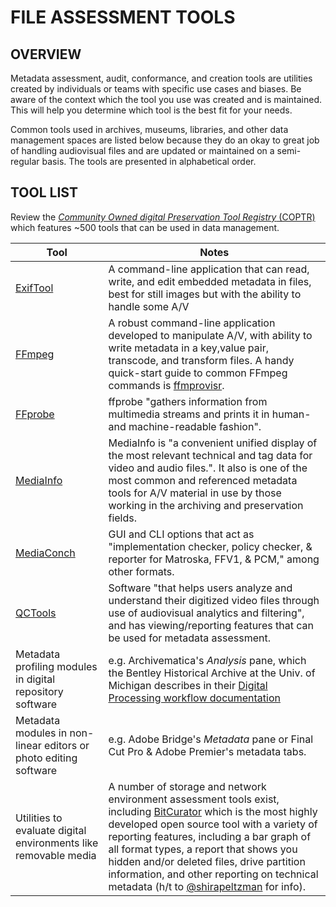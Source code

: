 # FILE ASSESSMENT TOOLS

## OVERVIEW

Metadata assessment, audit, conformance, and creation tools are utilities created by individuals or teams with specific use cases and biases. Be aware of the context which the tool you use was created and is maintained. This will help you determine which tool is the best fit for your needs.

Common tools used in archives, museums, libraries, and other data management spaces are listed below because they do an okay to great job of handling audiovisual files and are updated or maintained on a semi-regular basis. The tools are presented in alphabetical order.


## TOOL LIST

Review the [*Community Owned digital Preservation Tool Registry* (COPTR)](http://coptr.digipres.org/Main_Page) which features ~500 tools that can be used in data management.

|Tool|Notes|
| ---- |------|
|[ExifTool](http://www.sno.phy.queensu.ca/~phil/exiftool/)| A command-line application that can read, write, and edit embedded metadata in files, best for still images but with the ability to handle some A/V|
|[FFmpeg](https://ffmpeg.org/)| A robust command-line application developed to manipulate A/V, with ability to write metadata in a key,value pair, transcode, and transform files. A handy quick-start guide to common FFmpeg commands is [ffmprovisr](https://amiaopensource.github.io/ffmprovisr/).|
|[FFprobe](https://ffmpeg.org/ffprobe.html)|ffprobe "gathers information from multimedia streams and prints it in human- and machine-readable fashion".|
|[MediaInfo](https://mediaarea.net/en/MediaInfo)|MediaInfo is "a convenient unified display of the most relevant technical and tag data for video and audio files.". It also is one of the most common and referenced metadata tools for A/V material in use by those working in the archiving and preservation fields.|
|[MediaConch](mediaconch.net)|GUI and CLI options that act as "implementation checker, policy checker, & reporter for Matroska, FFV1, & PCM," among other formats.|
|[QCTools](https://github.com/bavc/qctools)|Software "that helps users analyze and understand their digitized video files through use of audiovisual analytics and filtering", and has viewing/reporting features that can be used for metadata assessment.|
|Metadata profiling modules in digital repository software|e.g. Archivematica's _Analysis_ pane, which the Bentley Historical Archive at the Univ. of Michigan describes in their [Digital Processing workflow documentation](https://sites.google.com/a/umich.edu/bhl-archival-curation/processing-archival-collections/08-digital-processing/step-3-appraisal)|
|Metadata modules in non-linear editors or photo editing software|e.g. Adobe Bridge's _Metadata_ pane or Final Cut Pro & Adobe Premier's metadata tabs.|
|Utilities to evaluate digital environments like removable media |A number of storage and network environment assessment tools exist, including [BitCurator](https://www.bitcurator.net/bitcurator/) which is the most highly developed open source tool with a variety of reporting features, including a bar graph of all format types, a report that shows you hidden and/or deleted files, drive partition information, and other reporting on technical metadata (h/t to [@shirapeltzman](https://github.com/shirapeltzman) for info).|

